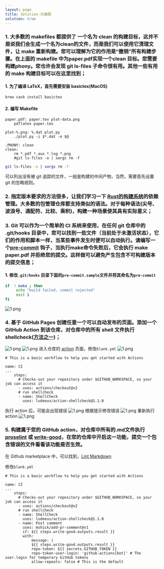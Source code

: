 ```yaml
---
layout: page
title: Solution-元编程
solution: true
---
```


### 1. 大多数的 makefiles 都提供了 一个名为 clean 的构建目标，这并不是说我们会生成一个名为clean的文件，而是我们可以使用它清理文件，让 make 重新构建。您可以理解为它的作用是“撤销”所有构建步骤。在上面的 makefile 中为paper.pdf实现一个clean 目标。您需要构建phony。您也许会发现 git ls-files 子命令很有用。其他一些有用的 make 构建目标可以在这里找到；

#### 1. 为了编译 LaTeX，首先需要安装 basictex(MacOS)
```bash
brew cask install basictex
```
#### 2. 编写 Makefile
```
paper.pdf: paper.tex plot-data.png
	pdflatex paper.tex

plot-%.png: %.dat plot.py
	./plot.py -i $*.dat -o $@

.PHONY: clean
clean:
	rm *.pdf *.aux *.log *.png
	#git ls-files -o | xargs rm -f
```
```bash
git ls-files -o | xargs rm -f 
```
可以列出没有被 git 追踪的文件，一般是构建的中间产物，当然，需要首先设置 git 的忽略规则。

### 2. 指定版本要求的方法很多，让我们学习一下 [Rust的构建系统](https://doc.rust-lang.org/cargo/reference/specifying-dependencies.html)的依赖管理。大多数的包管理仓库都支持类似的语法。对于每种语法(尖号、波浪号、通配符、比较、乘积)，构建一种场景使其具有实际意义；


### 3. Git 可以作为一个简单的 CI 系统来使用，在任何 git 仓库中的 .git/hooks 目录中，您可以找到一些文件（当前处于未激活状态），它们的作用和脚本一样，当某些事件发生时便可以自动执行。请编写一个[pre-commit](https://git-scm.com/docs/githooks#_pre_commit) 钩子，当执行make命令失败后，它会执行 make paper.pdf 并拒绝您的提交。这样做可以避免产生包含不可构建版本的提交信息；

#### 1. 修改`.git/hooks` 目录下面的`pre-commit.sample`文件并将其命名为`pre-commit`
```bash
if  ! make ; then
     echo "build failed, commit rejected"
     exit 1
fi
```
![1.png]({{site.url}}/2020/solutions/images/8/1.png)


### 4. 基于 GitHub Pages 创建任意一个可以自动发布的页面。添加一个GitHub Action 到该仓库，对仓库中的所有 shell 文件执行 shellcheck([方法之一](https://github.com/marketplace/actions/shellcheck))；

![1.png]({{site.url}}/2020/solutions/images/8/2.png)
![1.png]({{site.url}}/2020/solutions/images/8/3.png)
进入仓库的 [action](https://github.com/missing-semester-cn/The-Missing-Solutions/actions) 
页面，修改`blank.yml`
![1.png]({{site.url}}/2020/solutions/images/8/4.png)
```
# This is a basic workflow to help you get started with Actions

name: CI
...
    steps:
      # Checks-out your repository under $GITHUB_WORKSPACE, so your job can access it
      - uses: actions/checkout@v2
      # run shellcheck
      - name: ShellCheck
        uses: ludeeus/action-shellcheck@1.1.0
```
执行 action 后，可能会出现错误
![1.png]({{site.url}}/2020/solutions/images/8/5.png)
根据提示修改错误
![1.png]({{site.url}}/2020/solutions/images/8/6.png)
重新执行 action
![1.png]({{site.url}}/2020/solutions/images/8/7.png)

### 5. 构建属于您的 GitHub action，对仓库中所有的.md文件执行 [proselint](http://proselint.com/) 或 [write-good](https://github.com/btford/write-good)，在您的仓库中开启这一功能，提交一个包含错误的文件看看该功能是否生效。

在 Github marketplace 中，可以找到，[Lint Markdown](https://github.com/marketplace/actions/lint-markdown)

修改`blank.yml`
```
# This is a basic workflow to help you get started with Actions

name: CI
...
    steps:
      # Checks-out your repository under $GITHUB_WORKSPACE, so your job can access it
      - uses: actions/checkout@v2
      # run shellcheck
      - name: ShellCheck
        uses: ludeeus/action-shellcheck@1.1.0
      - name: Post comment
        uses: mshick/add-pr-comment@v1
        if: ${{ steps.write-good.outputs.result }}
        with:
            message: |
            ${{ steps.write-good.outputs.result }}
            repo-token: ${{ secrets.GITHUB_TOKEN }}
            repo-token-user-login: 'github-actions[bot]' # The user.login for temporary GitHub tokens
            allow-repeats: false # This is the default
```